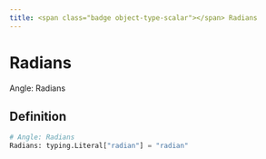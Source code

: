 ```yaml
---
title: <span class="badge object-type-scalar"></span> Radians
---
```

# <span class="badge object-type-scalar"></span> Radians

Angle: Radians

## Definition

```python
# Angle: Radians
Radians: typing.Literal["radian"] = "radian"
```
